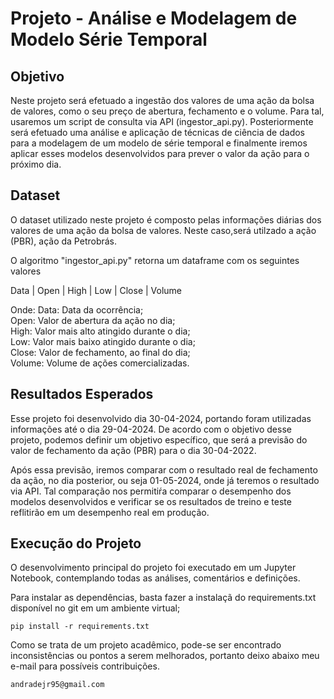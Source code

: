 # Projeto - Análise e Modelagem de Modelo Série Temporal

## Objetivo  

Neste projeto será efetuado a ingestão dos valores de uma ação da bolsa de valores, como o seu preço de abertura, fechamento e o volume. Para tal, usaremos um script de consulta via API (ingestor_api.py). Posteriormente será efetuado uma análise e aplicação de técnicas de ciência de dados para a modelagem de um modelo de série temporal e finalmente iremos aplicar esses modelos desenvolvidos para prever o valor da ação para o próximo dia.  

## Dataset  

O dataset utilizado neste projeto é composto pelas informações diárias dos valores de uma ação da bolsa de valores. Neste caso,será utilzado a ação (PBR), ação da Petrobrás.  

O algoritmo "ingestor_api.py" retorna um dataframe com os seguintes valores  

Data | Open | High | Low | Close | Volume  

Onde:
    Data: Data da ocorrência;  
    Open: Valor de abertura da ação no dia;  
    High: Valor mais alto atingido durante o dia;  
    Low: Valor mais baixo atingido durante o dia;  
    Close: Valor de fechamento, ao final do dia;  
    Volume: Volume de ações comercializadas.  


## Resultados Esperados  

Esse projeto foi desenvolvido dia 30-04-2024, portando foram utilizadas informações até o dia 29-04-2024. De acordo com o objetivo desse projeto, podemos definir um objetivo específico, que será a previsão do valor de fechamento da ação (PBR) para o dia 30-04-2022.  

Após essa previsão, iremos comparar com o resultado real de fechamento da ação, no dia posterior, ou seja 01-05-2024, onde já teremos o resultado via API. Tal comparação nos permitiŕa comparar o desempenho dos modelos desenvolvidos e verificar se os resultados de treino e teste reflitirão em um desempenho real em produção.  


## Execução do Projeto  

O desenvolvimento principal do projeto foi executado em um Jupyter Notebook, contemplando todas as análises, comentários e definições.  

Para instalar as dependências, basta fazer a instalaçã do requirements.txt disponível no git em um ambiente virtual;  

```pip install -r requirements.txt```

Como se trata de um projeto acadêmico, pode-se ser encontrado inconsistências ou pontos a serem melhorados, portanto deixo abaixo meu e-mail para possíveis contribuições.
  
```andradejr95@gmail.com```